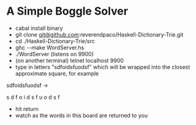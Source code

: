 # A Simple Boggle Solver

* cabal install binary
* git clone git@github.com:reverendpaco/Haskell-Dictionary-Trie.git
* cd ./Haskell-Dictionary-Trie/src
* ghc --make WordServer.hs
* ./WordServer  (listens on 9900)
* (on another terminal)  telnet localhost 9900
* type in letters "sdfoidsfuodsf" which will be wrapped into the closest approximate square, for example

sdfoidsfuodsf ->

s d f o
i d s f
u o d s
f


* hit return
* watch as the words in this board are returned to you